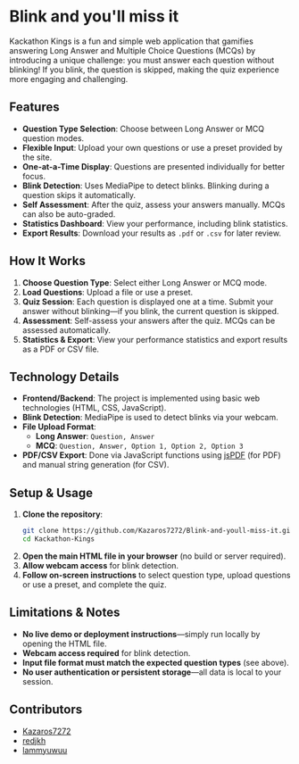 # Blink and you'll miss it

Kackathon Kings is a fun and simple web application that gamifies answering Long Answer and Multiple Choice Questions (MCQs) by introducing a unique challenge: you must answer each question without blinking! If you blink, the question is skipped, making the quiz experience more engaging and challenging.

## Features

- **Question Type Selection**: Choose between Long Answer or MCQ question modes.
- **Flexible Input**: Upload your own questions or use a preset provided by the site.
- **One-at-a-Time Display**: Questions are presented individually for better focus.
- **Blink Detection**: Uses MediaPipe to detect blinks. Blinking during a question skips it automatically.
- **Self Assessment**: After the quiz, assess your answers manually. MCQs can also be auto-graded.
- **Statistics Dashboard**: View your performance, including blink statistics.
- **Export Results**: Download your results as `.pdf` or `.csv` for later review.

## How It Works

1. **Choose Question Type**: Select either Long Answer or MCQ mode.
2. **Load Questions**: Upload a file or use a preset.
3. **Quiz Session**: Each question is displayed one at a time. Submit your answer without blinking—if you blink, the current question is skipped.
4. **Assessment**: Self-assess your answers after the quiz. MCQs can be assessed automatically.
5. **Statistics & Export**: View your performance statistics and export results as a PDF or CSV file.

## Technology Details

- **Frontend/Backend**: The project is implemented using basic web technologies (HTML, CSS, JavaScript). 
- **Blink Detection**: MediaPipe is used to detect blinks via your webcam.
- **File Upload Format**:
  - **Long Answer**: `Question, Answer`
  - **MCQ**: `Question, Answer, Option 1, Option 2, Option 3`
- **PDF/CSV Export**: Done via JavaScript functions using [jsPDF](https://github.com/parallax/jsPDF) (for PDF) and manual string generation (for CSV).

## Setup & Usage

1. **Clone the repository**:
   ```bash
   git clone https://github.com/Kazaros7272/Blink-and-youll-miss-it.git
   cd Kackathon-Kings
   ```
2. **Open the main HTML file in your browser** (no build or server required).
3. **Allow webcam access** for blink detection.
4. **Follow on-screen instructions** to select question type, upload questions or use a preset, and complete the quiz.

## Limitations & Notes

- **No live demo or deployment instructions**—simply run locally by opening the HTML file.
- **Webcam access required** for blink detection.
- **Input file format must match the expected question types** (see above).
- **No user authentication or persistent storage**—all data is local to your session.

## Contributors

- [Kazaros7272](https://github.com/Kazaros7272)
- [redjkh](https://github.com/redjkh)
- [lammyuwuu](https://github.com/lammyuwuu)
